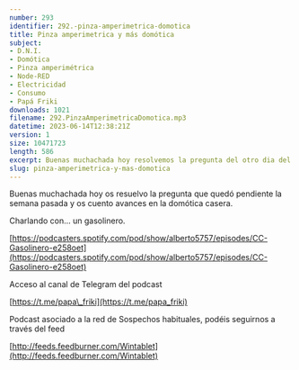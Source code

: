 ```yaml
---
number: 293
identifier: 292.-pinza-amperimetrica-domotica
title: Pinza amperimetrica y más domótica
subject:
- D.N.I.
- Domótica
- Pinza amperimétrica
- Node-RED
- Electricidad
- Consumo
- Papá Friki
downloads: 1021
filename: 292.PinzaAmperimetricaDomotica.mp3
datetime: 2023-06-14T12:38:21Z
version: 1
size: 10471723
length: 586
excerpt: Buenas muchachada hoy resolvemos la pregunta del otro dia del DNI y os cuento la instalación de la pinza amperimétrica para saber el consumo en casa.
slug: pinza-amperimetrica-y-mas-domotica
---
```

Buenas muchachada hoy os resuelvo la pregunta que quedó pendiente la semana pasada y os cuento avances en la domótica casera.

Charlando con... un gasolinero.

[https://podcasters.spotify.com/pod/show/alberto5757/episodes/CC-Gasolinero-e258oet](https://podcasters.spotify.com/pod/show/alberto5757/episodes/CC-Gasolinero-e258oet)

Acceso al canal de Telegram del podcast

[https://t.me/papa\_friki](https://t.me/papa_friki)

Podcast asociado a la red de Sospechos habituales, podéis seguirnos a través del feed

[http://feeds.feedburner.com/Wintablet](http://feeds.feedburner.com/Wintablet)